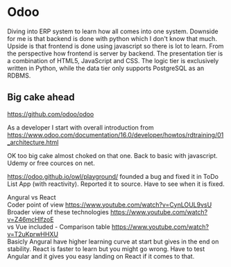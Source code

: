 # Odoo
Diving into ERP system to learn how all comes into one system. Downside for me is that backend is done with python which I don't know that much. Upside is that frontend is done using javascript so there is lot to learn. From the perspective how frontend is server by backend. The presentation tier is a combination of HTML5, JavaScript and CSS. The logic tier is exclusively written in Python, while the data tier only supports PostgreSQL as an RDBMS.

## Big cake ahead

https://github.com/odoo/odoo <br/>

As a developer I start with overall introduction from https://www.odoo.com/documentation/16.0/developer/howtos/rdtraining/01_architecture.html <br/>

OK too big cake almost choked on that one. Back to basic with javascript. Udemy or free cources on net. <br/>

https://odoo.github.io/owl/playground/ founded a bug and fixed it in ToDo List App (with reactivity). Reported it to source. Have to see when it is fixed.<br/>

Angural vs React <br/>
Coder point of view
https://www.youtube.com/watch?v=CynLOUL9vsU <br/>
Broader view of these technologies
https://www.youtube.com/watch?v=Z46mcHIfzoE <br/>
vs Vue included - Comparison table https://www.youtube.com/watch?v=T2uKprwHHXU <br/>
Basicly Angural have higher learning curve at start but gives in the end on stability. React is faster to learn but you might go wrong. Have to test Angular and it gives you easy landing on React if it comes to that.
